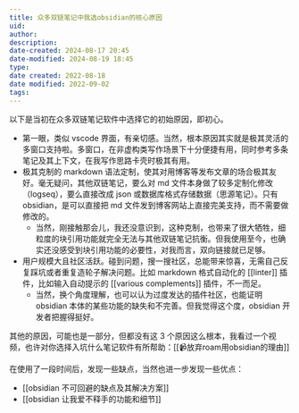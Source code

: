 ```yaml
---
title: 众多双链笔记中我选obsidian的核心原因
uid: 
author: 
description: 
date-created: 2024-08-17 20:45
date-modified: 2024-08-19 18:45
type: 
date created: 2022-08-18
date modified: 2022-09-02
tags: 
---
```


以下是当初在众多双链笔记软件中选择它的初始原因，即初心。

- 第一眼，类似 vscode 界面，有亲切感。当然，根本原因其实就是极其灵活的多窗口支持啦。多窗口，在非虚构类写作场景下十分便捷有用，同时参考多条笔记及其上下文，在我写作思路卡壳时极其有用。
- 极其克制的 markdown 语法定制，使其对用博客等发布文章的场合极其友好。毫无疑问，其他双链笔记，要么对 md 文件本身做了较多定制化修改（logseq），要么直接改成 json 或数据库格式存储数据（思源笔记）。只有 obsidian，是可以直接把 md 文件发到博客网站上直接完美支持，而不需要做修改的。
	- 当然，刚接触那会儿，我还没意识到，这种克制，也带来了很大牺牲，细粒度的块引用功能就完全无法与其他双链笔记抗衡。但我使用至今，也确实还没感受到块引用功能的必要性，对我而言，双向链接就已足够。
- 用户规模大且社区活跃。碰到问题，搜一搜社区，总能带来惊喜，无需自己反复踩坑或者重复造轮子解决问题。比如 markdown 格式自动化的 [[linter]] 插件，比如输入自动提示的 [[various complements]] 插件，不一而足。
	- 当然，换个角度理解，也可以认为过度发达的插件社区，也能证明 obsidian 本体的某些功能的缺失和不完善。但我觉得这个度，obsidian 开发者把握得挺好。

其他的原因，可能也是一部分，但都没有这 3 个原因这么根本，我看过一个视频，也许对你选择入坑什么笔记软件有所帮助：[[📹放弃roam用obsidian的理由]]

在使用了一段时间后，发现一些缺点，当然也进一步发现一些优点：

- [[obsidian 不可回避的缺点及其解决方案]]
- [[obsidian 让我爱不释手的功能和细节]]
